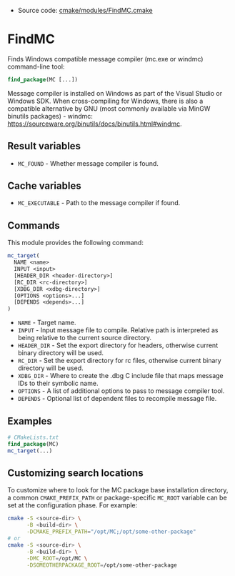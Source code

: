 <!-- This is auto-generated file. -->
* Source code: [cmake/modules/FindMC.cmake](https://github.com/petk/php-build-system/blob/master/cmake/cmake/modules/FindMC.cmake)

# FindMC

Finds Windows compatible message compiler (mc.exe or windmc) command-line tool:

```cmake
find_package(MC [...])
```

Message compiler is installed on Windows as part of the Visual Studio or Windows
SDK. When cross-compiling for Windows, there is also a compatible alternative by
GNU (most commonly available via MinGW binutils packages) - windmc:
https://sourceware.org/binutils/docs/binutils.html#windmc.

## Result variables

* `MC_FOUND` - Whether message compiler is found.

## Cache variables

* `MC_EXECUTABLE` - Path to the message compiler if found.

## Commands

This module provides the following command:

```cmake
mc_target(
  NAME <name>
  INPUT <input>
  [HEADER_DIR <header-directory>]
  [RC_DIR <rc-directory>]
  [XDBG_DIR <xdbg-directory>]
  [OPTIONS <options>...]
  [DEPENDS <depends>...]
)
```

* `NAME` - Target name.
* `INPUT` - Input message file to compile. Relative path is interpreted as being
  relative to the current source directory.
* `HEADER_DIR` - Set the export directory for headers, otherwise current binary
  directory will be used.
* `RC_DIR` - Set the export directory for rc files, otherwise current binary
  directory will be used.
* `XDBG_DIR` - Where to create the .dbg C include file that maps message IDs to
  their symbolic name.
* `OPTIONS` - A list of additional options to pass to message compiler tool.
* `DEPENDS` - Optional list of dependent files to recompile message file.

## Examples

```cmake
# CMakeLists.txt
find_package(MC)
mc_target(...)
```

## Customizing search locations

To customize where to look for the MC package base
installation directory, a common `CMAKE_PREFIX_PATH` or
package-specific `MC_ROOT` variable can be set at
the configuration phase. For example:

```sh
cmake -S <source-dir> \
      -B <build-dir> \
      -DCMAKE_PREFIX_PATH="/opt/MC;/opt/some-other-package"
# or
cmake -S <source-dir> \
      -B <build-dir> \
      -DMC_ROOT=/opt/MC \
      -DSOMEOTHERPACKAGE_ROOT=/opt/some-other-package
```
